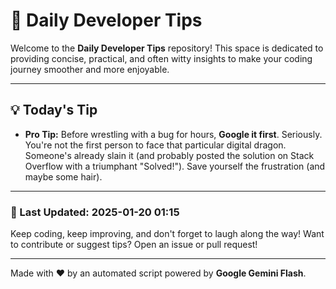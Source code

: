 
# 🌟 Daily Developer Tips

Welcome to the **Daily Developer Tips** repository! This space is dedicated to providing concise, practical, and often witty insights to make your coding journey smoother and more enjoyable.

---

## 💡 Today's Tip

- **Pro Tip:**  Before wrestling with a bug for hours,  **Google it first**.  Seriously.  You're not the first person to face that particular digital dragon. Someone's already slain it (and probably posted the solution on Stack Overflow with a triumphant "Solved!"). Save yourself the frustration (and maybe some hair).

---

### 📅 Last Updated: 2025-01-20 01:15

Keep coding, keep improving, and don't forget to laugh along the way! Want to contribute or suggest tips? Open an issue or pull request!

---

Made with ❤️ by an automated script powered by **Google Gemini Flash**.
